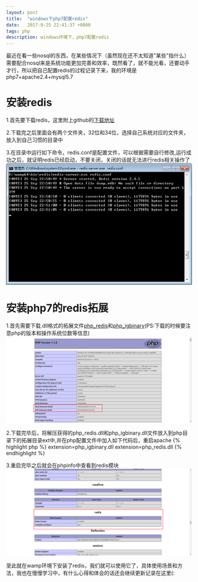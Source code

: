 ```yaml
---
layout: post
title:  "windows下php7配置redis"
date:   2017-9-25 22:41:37 +0800
tags: php
description: windows环境下，php7配置redis
---
```


最近在看一些nosql的东西，在某些情况下（虽然现在还不太知道"某些"指什么）需要配合nosql来是系统功能更加完善和效率，既然看了，就不能光看，还要动手才行，所以把自己配置redis的过程记录下来，我的环境是php7+apache2.4+mysql5.7

# 安装redis

1.首先要下载redis，这里附上github的[下载地址][redis]

2.下载完之后里面会有两个文件夹，32位和34位，选择自己系统对应的文件夹，放入到自己习惯的目录中

3.在目录中运行如下命令，redis.conf是配置文件，可以根据需要自行修改,运行成功之后，就证明redis已经启动，不要关闭，关闭的话就无法进行redis相关操作了
![](/images/2017-09-25-1.jpg)


# 安装php7的redis拓展

1.首先需要下载.dll格式的拓展文件[php_redis][php_redis]和[php_igbinary][php_igbinary](PS:下载的时候要注意php的版本和操作系统位数等信息)
![](/images/2017-09-25-2.jpg)


2.下载完毕后，将解压获得的php_redis.dll和php_igbinary.dll文件放入到php目录下的拓展目录ext中,并在php配置文件中加入如下代码后，重启apache
{% highlight php %}
extension=php_igbinary.dll
extension=php_redis.dll
{% endhighlight %}


3.重启完毕之后就会在phpinfo中查看到redis模块
![](/images/2017-09-25-3.jpg)



至此就在wamp环境下安装了redis，我们就可以使用它了，具体使用场景和方法，我也在慢慢学习中，有什么心得和体会的话还会继续更新记录在这里(:


[redis]:https://github.com/dmajkic/redis/downloads
[php_redis]:https://pecl.php.net/package/redis
[php_igbinary]:https://pecl.php.net/package/igbinary